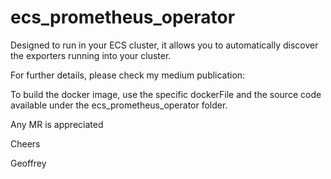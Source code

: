 # ecs_prometheus_operator

Designed to run in your ECS cluster, it allows you to automatically discover the exporters running into your cluster.

For further details, please check my medium publication:

To build the docker image, use the specific dockerFile and the source code available under the ecs_prometheus_operator folder.

Any MR is appreciated

Cheers

Geoffrey

